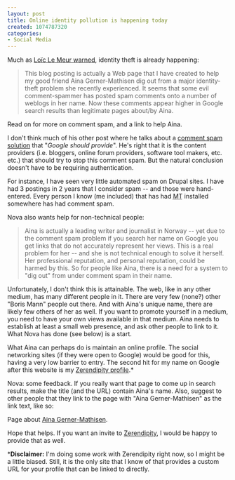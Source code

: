 ```yaml
--- 
layout: post
title: Online identity pollution is happening today
created: 1074787320
categories: 
- Social Media
---
```

<p>Much as <a href="http://www.bmannconsulting.com/node/view/819">Loïc Le Meur warned</a>, identity theft is already happening:</p>

<blockquote>
This blog posting is actually a Web page that I have created to help my good friend Aina Gerner-Mathisen dig out from a major identity-theft problem she recently experienced. It seems that some evil comment-spammer has posted spam comments onto a number of weblogs in her name. Now these comments appear higher in Google search results than legitimate pages about/by Aina.
</blockquote>

<p>Read on for more on comment spam, and a link to help Aina.</p>
<!--break-->
<p>I don't think much of his other post where he talks about a <a href="http://novaspivack.typepad.com/nova_spivacks_weblog/2004/01/comment_spam_a_.html">comment spam solution</a> that "<em>Google should provide</em>". He's right that it is the content providers (i.e. bloggers, online forum providers, software tool makers, etc. etc.) that should try to stop this comment spam. But the natural conclusion doesn't have to be requiring authentication.</p>

<p>For instance, I have seen very little automated spam on Drupal sites. I have had 3 postings in 2 years that I consider spam -- and those were hand-entered. Every person I know (me included) that has had <acronym title="Movable Type">MT</acronym> installed somewhere has had comment spam.</p>

<p>Nova also wants help for non-technical people:</p>

<blockquote>
Aina is actually a leading writer and journalist in Norway -- yet due to the comment spam problem if you search her name on Google you get links that do not accurately represent her views. This is a real problem for her -- and she is not technical enough to solve it herself. Her professional reputation, and personal reputation, could be harmed by this. So for people like Aina, there is a need for a system to "dig out" from under comment spam in their name.
</blockquote>

<p>Unfortunately, I don't think this is attainable. The web, like in any other medium, has many different people in it. There are very few (none?) other "Boris Mann" people out there. And with Aina's unique name, there are likely few others of her as well. If you want to promote yourself in a medium, you need to have your own views available in that medium. Aina needs to establish at least a small web presence, and ask other people to link to it. What Nova has done (see below) is a start.</p>

<p>What Aina can perhaps do is maintain an online profile. The social networking sites (if they were open to Google) would be good for this, having a very low barrier to entry. The second hit for my name on Google after this website is my <a href="http://borismann.zerendipity.com/" title="Boris Mann's Zerendipity Profile">Zerendipity profile</a>.*</p>

<p>Nova: some feedback. If you really want that page to come up in search results, make the title (and the URL) contain Aina's name. Also, suggest to other people that they link to the page with "Aina Gerner-Mathisen" as the link text, like so:</p>

<p>Page about <a href="http://novaspivack.typepad.com/nova_spivacks_weblog/2004/01/noble_techies_h.html" title="Nova Spivack's Page for Aina Gerner-Mathisen">Aina Gerner-Mathisen</a>.</p>

<p>Hope that helps. If you want an invite to <a href="http://www.zerendipity.com">Zerendipity</a>, I would be happy to provide that as well.</p>

<p>*<strong>Disclaimer:</strong> I'm doing some work with Zerendipity right now, so I might be a little biased. Still, it is the only site that I know of that provides a custom URL for your profile that can be linked to directly.</p>
